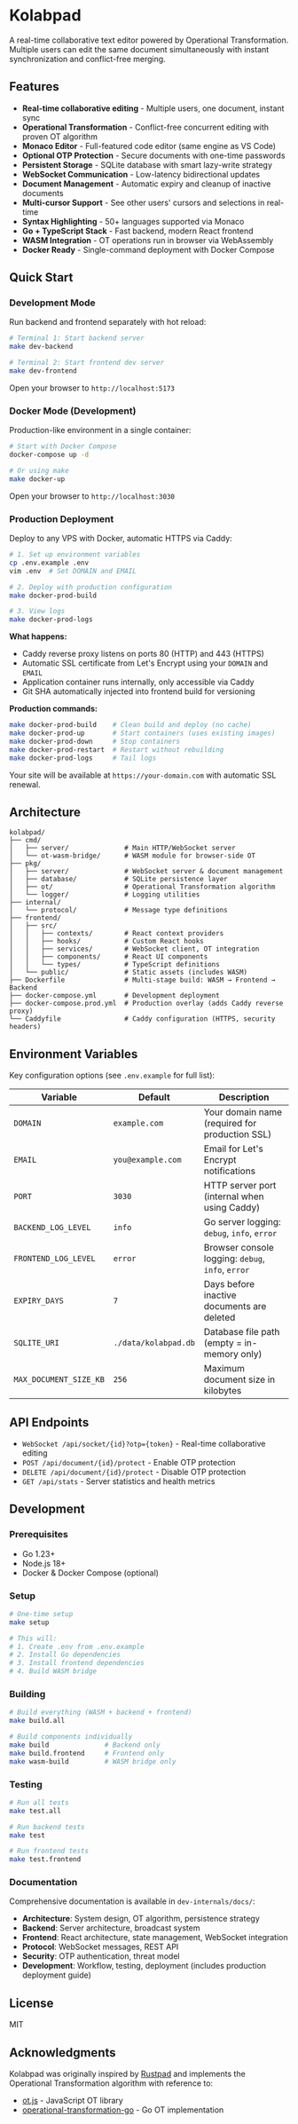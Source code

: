 # Kolabpad

A real-time collaborative text editor powered by Operational Transformation. Multiple users can edit the same document simultaneously with instant synchronization and conflict-free merging.

## Features

- **Real-time collaborative editing** - Multiple users, one document, instant sync
- **Operational Transformation** - Conflict-free concurrent editing with proven OT algorithm
- **Monaco Editor** - Full-featured code editor (same engine as VS Code)
- **Optional OTP Protection** - Secure documents with one-time passwords
- **Persistent Storage** - SQLite database with smart lazy-write strategy
- **WebSocket Communication** - Low-latency bidirectional updates
- **Document Management** - Automatic expiry and cleanup of inactive documents
- **Multi-cursor Support** - See other users' cursors and selections in real-time
- **Syntax Highlighting** - 50+ languages supported via Monaco
- **Go + TypeScript Stack** - Fast backend, modern React frontend
- **WASM Integration** - OT operations run in browser via WebAssembly
- **Docker Ready** - Single-command deployment with Docker Compose

## Quick Start

### Development Mode

Run backend and frontend separately with hot reload:

```bash
# Terminal 1: Start backend server
make dev-backend

# Terminal 2: Start frontend dev server
make dev-frontend
```

Open your browser to `http://localhost:5173`

### Docker Mode (Development)

Production-like environment in a single container:

```bash
# Start with Docker Compose
docker-compose up -d

# Or using make
make docker-up
```

Open your browser to `http://localhost:3030`

### Production Deployment

Deploy to any VPS with Docker, automatic HTTPS via Caddy:

```bash
# 1. Set up environment variables
cp .env.example .env
vim .env  # Set DOMAIN and EMAIL

# 2. Deploy with production configuration
make docker-prod-build

# 3. View logs
make docker-prod-logs
```

**What happens:**
- Caddy reverse proxy listens on ports 80 (HTTP) and 443 (HTTPS)
- Automatic SSL certificate from Let's Encrypt using your `DOMAIN` and `EMAIL`
- Application container runs internally, only accessible via Caddy
- Git SHA automatically injected into frontend build for versioning

**Production commands:**
```bash
make docker-prod-build    # Clean build and deploy (no cache)
make docker-prod-up       # Start containers (uses existing images)
make docker-prod-down     # Stop containers
make docker-prod-restart  # Restart without rebuilding
make docker-prod-logs     # Tail logs
```

Your site will be available at `https://your-domain.com` with automatic SSL renewal.

## Architecture

```
kolabpad/
├── cmd/
│   ├── server/              # Main HTTP/WebSocket server
│   └── ot-wasm-bridge/      # WASM module for browser-side OT
├── pkg/
│   ├── server/              # WebSocket server & document management
│   ├── database/            # SQLite persistence layer
│   ├── ot/                  # Operational Transformation algorithm
│   └── logger/              # Logging utilities
├── internal/
│   └── protocol/            # Message type definitions
├── frontend/
│   ├── src/
│   │   ├── contexts/        # React context providers
│   │   ├── hooks/           # Custom React hooks
│   │   ├── services/        # WebSocket client, OT integration
│   │   ├── components/      # React UI components
│   │   └── types/           # TypeScript definitions
│   └── public/              # Static assets (includes WASM)
├── Dockerfile               # Multi-stage build: WASM → Frontend → Backend
├── docker-compose.yml       # Development deployment
├── docker-compose.prod.yml  # Production overlay (adds Caddy reverse proxy)
└── Caddyfile                # Caddy configuration (HTTPS, security headers)
```

## Environment Variables

Key configuration options (see `.env.example` for full list):

| Variable | Default | Description |
|----------|---------|-------------|
| `DOMAIN` | `example.com` | Your domain name (required for production SSL) |
| `EMAIL` | `you@example.com` | Email for Let's Encrypt notifications |
| `PORT` | `3030` | HTTP server port (internal when using Caddy) |
| `BACKEND_LOG_LEVEL` | `info` | Go server logging: `debug`, `info`, `error` |
| `FRONTEND_LOG_LEVEL` | `error` | Browser console logging: `debug`, `info`, `error` |
| `EXPIRY_DAYS` | `7` | Days before inactive documents are deleted |
| `SQLITE_URI` | `./data/kolabpad.db` | Database file path (empty = in-memory only) |
| `MAX_DOCUMENT_SIZE_KB` | `256` | Maximum document size in kilobytes |

## API Endpoints

- `WebSocket /api/socket/{id}?otp={token}` - Real-time collaborative editing
- `POST /api/document/{id}/protect` - Enable OTP protection
- `DELETE /api/document/{id}/protect` - Disable OTP protection
- `GET /api/stats` - Server statistics and health metrics

## Development

### Prerequisites

- Go 1.23+
- Node.js 18+
- Docker & Docker Compose (optional)

### Setup

```bash
# One-time setup
make setup

# This will:
# 1. Create .env from .env.example
# 2. Install Go dependencies
# 3. Install frontend dependencies
# 4. Build WASM bridge
```

### Building

```bash
# Build everything (WASM + backend + frontend)
make build.all

# Build components individually
make build              # Backend only
make build.frontend     # Frontend only
make wasm-build         # WASM bridge only
```

### Testing

```bash
# Run all tests
make test.all

# Run backend tests
make test

# Run frontend tests
make test.frontend
```

### Documentation

Comprehensive documentation is available in `dev-internals/docs/`:

- **Architecture**: System design, OT algorithm, persistence strategy
- **Backend**: Server architecture, broadcast system
- **Frontend**: React architecture, state management, WebSocket integration
- **Protocol**: WebSocket messages, REST API
- **Security**: OTP authentication, threat model
- **Development**: Workflow, testing, deployment (includes production deployment guide)

## License

MIT

## Acknowledgments

Kolabpad was originally inspired by [Rustpad](https://github.com/ekzhang/rustpad) and implements the Operational Transformation algorithm with reference to:

- [ot.js](https://github.com/Operational-Transformation/ot.js) - JavaScript OT library
- [operational-transformation-go](https://github.com/shiv248/operational-transformation-go) - Go OT implementation
